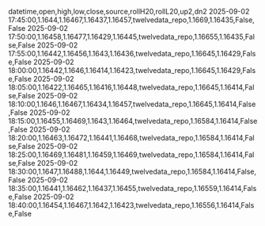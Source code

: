 datetime,open,high,low,close,source,rollH20,rollL20,up2,dn2
2025-09-02 17:45:00,1.1644,1.16467,1.16437,1.16457,twelvedata_repo,1.1669,1.16435,False,False
2025-09-02 17:50:00,1.16458,1.16477,1.16429,1.16445,twelvedata_repo,1.16655,1.16435,False,False
2025-09-02 17:55:00,1.16442,1.16456,1.1643,1.16436,twelvedata_repo,1.16645,1.16429,False,False
2025-09-02 18:00:00,1.16442,1.1646,1.16414,1.16423,twelvedata_repo,1.16645,1.16429,False,False
2025-09-02 18:05:00,1.16422,1.16465,1.16416,1.16448,twelvedata_repo,1.16645,1.16414,False,False
2025-09-02 18:10:00,1.1646,1.16467,1.16434,1.16457,twelvedata_repo,1.16645,1.16414,False,False
2025-09-02 18:15:00,1.16455,1.16469,1.1643,1.16464,twelvedata_repo,1.16584,1.16414,False,False
2025-09-02 18:20:00,1.16463,1.16472,1.16441,1.16468,twelvedata_repo,1.16584,1.16414,False,False
2025-09-02 18:25:00,1.16469,1.16481,1.16459,1.16469,twelvedata_repo,1.16584,1.16414,False,False
2025-09-02 18:30:00,1.1647,1.16488,1.1644,1.16449,twelvedata_repo,1.16584,1.16414,False,False
2025-09-02 18:35:00,1.16441,1.16462,1.16437,1.16455,twelvedata_repo,1.16559,1.16414,False,False
2025-09-02 18:40:00,1.16454,1.16467,1.1642,1.16423,twelvedata_repo,1.16556,1.16414,False,False
